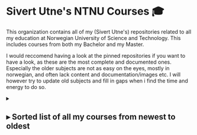 # Sivert Utne's NTNU Courses 🎓

This organization contains all of my (Sivert Utne's) repositories related to all my education at Norwegian University of Science and Technology. This includes courses from both my Bachelor and my Master.

I would reccomend having a look at the pinned repositories if you want to have a look, as these are the most complete and documented ones. Especially the older subjects are not as easy on the eyes, mostly in norwegian, and often lack content and documentation/images etc. I will however try to update old subjects and fill in gaps when i find the time and energy to do so.

<details>
  
  <summary>
    <h2> ▸ Sorted list of all my courses from newest to oldest</h2>
  </summary>
  
  > Courses not linking to a repository did not contain any work necessary to have on GitHub, if the link doesn't work, the repositroy is temporarily private.

  ### Courses as Part of my Master's Degree
  - 2nd year:
    - TBA
  - 1st Year:
    - [TDT4265 - Computer Vision and Deep Learning](https://github.com/sutne-NTNU/TDT4265-Computer-Vision-and-Deep-Learning)
    - [TDT4230 - Graphics and Visualization](https://github.com/sutne-NTNU/TDT4230-Graphics-and-Visualization)
    - [TPG4850 - Experts in Teamwork - VR-Village](https://github.com/sutne-NTNU/TPG4850-Experts-in-Teamwork-VR-Village)
    - [TTM4135 - Applied Cryptography and Network Security](https://github.com/sutne-NTNU/TTM4135-Applied-Cryptography-and-Network-Security)
    - [TDT4287 - Algorithms for Bioinformatics](https://github.com/sutne-NTNU/TDT4287-Algorithms-for-Bioinformatics)
    - [TDT4200 - Parallel Computing](https://github.com/sutne-NTNU/TDT4200-Parallel-Computing)
    - [TDT4195 - Visual Computing Fundamentals](https://github.com/sutne-NTNU/TDT4195-Visual-Computing-Fundamentals)
    - [TDT4136 - Introduction to Artificial Intelligence](https://github.com/sutne-NTNU/TDT4136-Introduction-to-Artificial-Intelligence)

  ### Courses as Part of my Bachelor's Degree

  - 3rd Year:
    - [TDAT3001 - Bachelor](https://github.com/sutne-NTNU/TDAT3001-Bachelor)
    - TDAT3002 - Systemplanning with Economy
    - [TDAT3025 - Applied Machine Learning](https://github.com/sutne-NTNU/TDAT3025-Applied-Machine-Learning)
    - [TDAT3024 - Physics and Mathematics](https://github.com/sutne-NTNU/TDAT3024-Physics-and-Mathematics)
    - [IINI4003 - C++ for Programmers](https://github.com/sutne-NTNU/IINI4003-cpp-for-Programmers)
    - [IINI4014 - Python for Programmers](https://github.com/sutne-NTNU/IINI4014-Python-for-Programmers)
    - [IINI4001 - Application Development for Android](https://github.com/sutne-NTNU/IINI4001-Application-Development-for-Android)
  - 2nd Year:
    - [TDAT2005 - Algorithms and Datastructures](https://github.com/sutne-NTNU/TDAT2005-Algorithms-and-Datastructures)
    - [TDAT2004 - Computer Communication with Network Programming](https://github.com/sutne-NTNU/TDAT2004-Computer-Communication-with-Network-Programming)
    - [TDAT2003 - Software Engineering with Web-Applications](https://github.com/sutne-NTNU/TDAT2003-Software-Engineering-2-with-Web-Applications)
    - [TDAT2002 - Mathematics 2](https://github.com/sutne-NTNU/TDAT2002-Mathematics-2)
    - [TDAT2001 - Science for Computer Engineers](https://github.com/sutne-NTNU/TDAT2001-Science-for-Computer-Engineers)
  - 1st Year:
    - [TDAT1006 - Software Engineering](https://github.com/sutne-NTNU/TDAT1006-Software-Engineering)
    - [TDAT1005 - Databases with Advanced Programming](https://github.com/sutne-NTNU/TDAT1005-Databases-and-Advanced-Programming)
    - [TDAT1007 - Introduction to Engineering](https://github.com/sutne-NTNU/TDAT1007-Introduction-to-Engineering)
    - [TDAT1001 - Introduction to Programming](https://github.com/sutne-NTNU/TDAT1001-Introduction-to-Programming)
    - TDAT1003 - Computertechnology and Operating Systems
    - TDAT1004 - Mathematics 1

</details>
